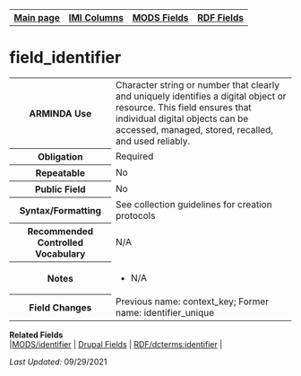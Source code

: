 <!DOCTYPE html>
<html>

<body>
<table style="width:100%">
  <tr>
    <th><a href="index.md">Main page</a></th>
	<th><a href="IMI.md">IMI Columns</a></th>
    <th><a href="MODS.md">MODS Fields</a></th>
    <th><a href="RDF.md">RDF Fields</a></th>
  </tr>
</table>

<h1>field_identifier</h1>
<table>
<tr>
	<th>ARMINDA Use</th>
	<td>Character string or number that clearly and uniquely identifies a digital object or resource. This field ensures that individual digital objects can be accessed, managed, stored, recalled, and used reliably. </td>
</tr>
<tr>
	<th>Obligation</th>
	<td>Required</td>
</tr>
<tr>
	<th>Repeatable</th>
	<td>No</td>
</tr>
<tr>
	<th>Public Field</th>
	<td>No</td>
</tr>
<tr>
	<th>Syntax/Formatting</th>
	<td>See collection guidelines for creation protocols</td>
</tr>
<tr>
	<th>Recommended Controlled Vocabulary</th>
	<td>N/A</td>
</tr>
<tr>
	<th>Notes</th>
	<td>
		<ul>
			<li>N/A</li>
		</ul>
	</td>
</tr>
<tr>
	<th>Field Changes</th>
	<td>Previous name: context_key; Former name: identifier_unique</td>
</tr>
</table>
<dl>
	<dt><b>Related Fields</b></dt>
		|<a href="MODS.identifier.md">MODS/identifier</a> | 
		<a href="DrupalFields.md#identifier">Drupal Fields</a> | 
		<a href="rdf.dcterms.identifier.md">RDF/dcterms:identifier</a> |
</dl>
<p><i>Last Updated: </i>09/29/2021</p>
</body>
</html>